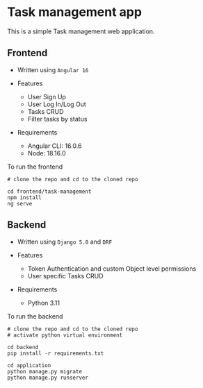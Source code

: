 # Task management app

This is a simple Task management web application.

## Frontend

- Written using `Angular 16`
- Features
  - User Sign Up
  - User Log In/Log Out
  - Tasks CRUD
  - Filter tasks by status

- Requirements
  - Angular CLI: 16.0.6
  - Node: 18.16.0

To run the frontend
```
# clone the repo and cd to the cloned repo

cd frontend/task-management
npm install
ng serve
```


## Backend

- Written using `Django 5.0` and `DRF`
- Features
  - Token Authentication and custom Object level permissions
  - User specific Tasks CRUD

- Requirements
  - Python 3.11

To run the backend
```
# clone the repo and cd to the cloned repo
# activate python virtual environment

cd backend
pip install -r requirements.txt

cd application
python manage.py migrate
python manage.py runserver
```


